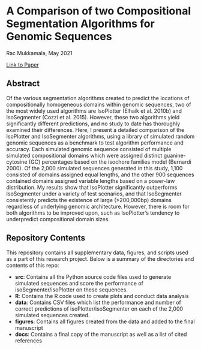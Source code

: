 #  A Comparison of two Compositional Segmentation Algorithms for Genomic Sequences
Rac Mukkamala, May 2021

[Link to Paper](https://github.com/RackS103/Segmentation-Algorithm-Comparison/blob/main/docs/Comparison%20of%20two%20Compositional%20Segmentation%20Algorithms.pdf)

## Abstract
Of the various segmentation algorithms created to predict the locations of compositionally homogeneous domains within genomic sequences, two of the most widely used algorithms are IsoPlotter (Elhaik et al. 2010b) and IsoSegmenter (Cozzi et al. 2015). However, these two algorithms yield significantly different predictions, and no study to date has thoroughly examined their differences. Here, I present a detailed comparison of the IsoPlotter and IsoSegmenter algorithms, using a library of simulated random genomic sequences as a benchmark to test algorithm performance and accuracy. Each simulated genomic sequence consisted of multiple simulated compositional domains which were assigned distinct guanine-cytosine (GC) percentages based on the isochore families model (Bernardi 2000). Of the 2,000 simulated sequences generated in this study, 1,100 consisted of domains assigned equal lengths, and the other 900 sequences contained domains assigned variable lengths based on a power-law distribution. My results show that IsoPlotter significantly outperforms IsoSegmenter under a variety of test scenarios, and that IsoSegmenter consistently predicts the existence of large (>200,000bp) domains regardless of underlying genomic architecture. However, there is room for both algorithms to be improved upon, such as IsoPlotter’s tendency to underpredict compositional domain sizes.

## Repository Contents
This repository contains all supplementary data, figures, and scripts used as a part of this research project. Below is a summary of the directories and contents of this repo:
- **src**: Contains all the Python source code files used to generate simulated sequences and score the performance of isoSegmenter/isoPlotter on these sequences.
- **R**: Contains the R code used to create plots and conduct data analysis
- **data**: Contains CSV files which list the performance and number of correct predictions of isoPlotter/isoSegmenter on each of the 2,000 simulated sequences created.
- **figures**: Contains all figures created from the data and added to the final manuscript
- **docs**: Contains a final copy of the manuscript as well as a list of cited references
